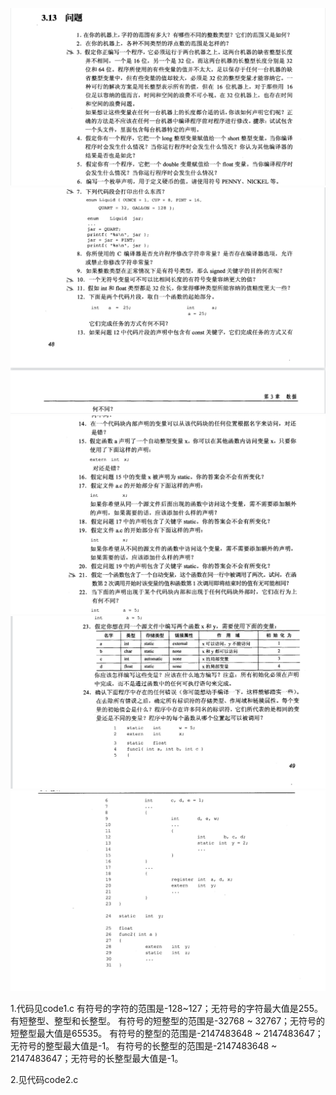 ![Alt text](image.png)
![Alt text](image-1.png)
![Alt text](image-2.png)
![Alt text](image-3.png)
![Alt text](image-4.png)

1.代码见code1.c
    有符号的字符的范围是-128~127；无符号的字符最大值是255。
    有短整型、整型和长整型。
    有符号的短整型的范围是-32768 ~ 32767；无符号的短整型最大值是65535。
    有符号的整型的范围是-2147483648 ~ 2147483647；无符号的整型最大值是-1。
    有符号的长整型的范围是-2147483648 ~ 2147483647；无符号的长整型最大值是-1。

2.见代码code2.c
    